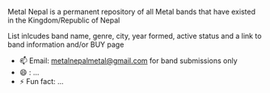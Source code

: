 Metal Nepal is a permanent repository of all Metal bands that have existed in the Kingdom/Republic of Nepal


List inlcudes band name, genre, city, year formed, active status and a link to band information and/or BUY page
- 📫 Email: metalnepalmetal@gmail.com for band submissions only
- 😄 : ...
- ⚡ Fun fact: ...

<!---
metalnepal/metalnepal is a ✨ special ✨ repository because its `README.md` (this file) appears on your GitHub profile.
You can click the Preview link to take a look at your changes.
--->
